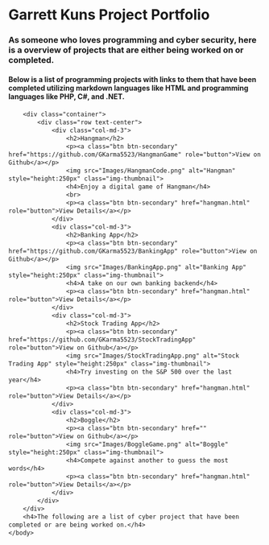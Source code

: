 <html>
    <head>
        <link rel="stylesheet" href="https://cdn.jsdelivr.net/npm/bootstrap@4.3.1/dist/css/bootstrap.min.css" integrity="sha384-ggOyR0iXCbMQv3Xipma34MD+dH/1fQ784/j6cY/iJTQUOhcWr7x9JvoRxT2MZw1T" crossorigin="anonymous">
        <h1>Garrett Kuns Project Portfolio</h1>
        <h3>As someone who loves programming and cyber security, here is a overview of projects that are either being worked on or completed.</h3>
    </head>
    <body>
        <h4> Below is a list of programming projects with links to them that have been completed utilizing markdown languages like HTML and programming languages like PHP, C#, and .NET.</h4>

        <div class="container">
            <div class="row text-center">
                <div class="col-md-3">
                    <h2>Hangman</h2>
                    <p><a class="btn btn-secondary" href="https://github.com/GKarma5523/HangmanGame" role="button">View on Github</a></p>
                    <img src="Images/HangmanCode.png" alt="Hangman" style="height:250px" class="img-thumbnail">
                    <h4>Enjoy a digital game of Hangman</h4>
                    <br>
                    <p><a class="btn btn-secondary" href="hangman.html" role="button">View Details</a></p>
                </div>
                <div class="col-md-3">
                    <h2>Banking App</h2>
                    <p><a class="btn btn-secondary" href="https://github.com/GKarma5523/BankingApp" role="button">View on Github</a></p>
                    <img src="Images/BankingApp.png" alt="Banking App" style="height:250px" class="img-thumbnail">
                    <h4>A take on our own banking backend</h4>
                    <p><a class="btn btn-secondary" href="hangman.html" role="button">View Details</a></p>
                </div>
                <div class="col-md-3">
                    <h2>Stock Trading App</h2>
                    <p><a class="btn btn-secondary" href="https://github.com/GKarma5523/StockTradingApp" role="button">View on Github</a></p>
                    <img src="Images/StockTradingApp.png" alt="Stock Trading App" style="height:250px" class="img-thumbnail">
                    <h4>Try investing on the S&P 500 over the last year</h4>
                    <p><a class="btn btn-secondary" href="hangman.html" role="button">View Details</a></p>
                </div>
                <div class="col-md-3">
                    <h2>Boggle</h2>
                    <p><a class="btn btn-secondary" href="" role="button">View on Github</a></p>
                    <img src="Images/BoggleGame.png" alt="Boggle" style="height:250px" class="img-thumbnail">
                    <h4>Compete against another to guess the most words</h4>    
                    <p><a class="btn btn-secondary" href="hangman.html" role="button">View Details</a></p>
                </div>
            </div>
        </div>
        <h4>The following are a list of cyber project that have been completed or are being worked on.</h4>
    </body>
</html>
